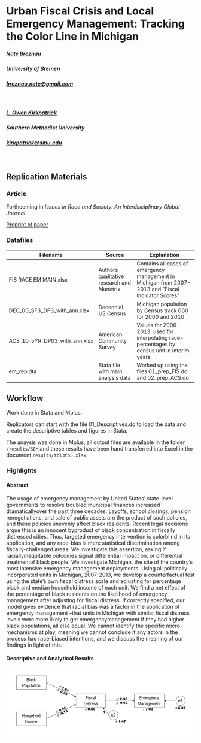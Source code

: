 # Urban Fiscal Crisis and Local Emergency Management: Tracking the Color Line in Michigan

##### [Nate Breznau](https://sites.google.com/site/nbreznau/)
##### University of Bremen
##### breznau.nate@gmail.com
</br>

##### [L. Owen Kirkpatrick](https://www.smu.edu/Dedman/Academics/Departments/Sociology/People/Faculty/LucasOwenKirkpatrick)
##### Southern Methodist University
##### kirkpatrick@smu.edu

</br>

## Replication Materials

### Article

Forthcoming in *Issues in Race and Society: An Interdisciplinary Global Journal*

[Preprint of paper](https://osf.io/k9ve7/)

### Datafiles

| Filename | Source | Explanation |
| ----- | ----- | -----|
| FIS RACE EM MAIN.xlsx | Authors qualitative research and Munetrix | Contains all cases of emergency management in Michigan from 2007-2013 and "Fiscal Indicator Scores" |
| DEC_00_SF3_DP3_with_ann.xlsx | Decennial US Census | Michigan population by Census track 060 for 2000 and 2010 |
| ACS_10_5YR_DP03_with_ann.xlsx | American Community Survey | Values for 2006-2013, used for interpolating race-percentages by census unit in interim years |
| em_rep.dta | Stata file with main analysis data | Worked up using the files 01_prep_FIS.do and 02_prep_ACS.do |

## Workflow

Work done in Stata and Mplus.

Replicators can start with the file 01_Descriptives.do to load the data and create the descriptive tables and figures in Stata. 

The anaysis was done in Mplus, all output files are available in the folder `/results/SEM` and these results have been hand transferred into Excel in the document `results/tbl3to5.xlsx`.

### Highlights

#### Abstract

The  usage  of  emergency  management  by  United  States’  state-level  governments  to resolve  troubled  municipal  finances  increased  dramaticallyover  the  past  three  decades. Layoffs, school closings, pension renegotiations, and sale of public assets are the product of such policies, and these policies unevenly affect black residents. Recent legal decisions argue  this  is  an  innocent  byproduct  of  black  concentration  in  fiscally  distressed  cities. Thus, targeted emergency  intervention is colorblind in its application, and any  race-bias is  mere  statistical  discrimination  among  fiscally-challenged  areas.  We  investigate  this assertion,  asking  if  raciallyinequitable  outcomes  signal differential  impact  on,  or differential treatmentof black people. We investigate Michigan, the site of the country’s most  intensive  emergency  management  deployments.  Using  all  politically  incorporated units  in  Michigan,  2007-2013, we develop a counterfactual test using the state’s own fiscal distress scale and adjusting for percentage black and median household income of each  unit.  We  find  a  net  effect  of the percentage  of black  residents  on  the  likelihood  of emergency  management  after  adjusting  for  fiscal  distress.  If  correctly  specified,  our model  gives  evidence  that  racial  bias  was  a  factor  in  the  application  of  emergency management –that units in Michigan with similar fiscal distress levels were more likely to  get  emergencymanagement  if  they  had  higher  black  populations,  all  else  equal.  We cannot  identify  the  specific  micro-mechanisms  at  play,  meaning  we  cannot  conclude  if any  actors in the process had race-biased intentions, and we discuss the meaning of our findings in light of this.

#### Descriptive and Analytical Results

![Fig 2a](results/Fig2a.png "Figure 2a")
